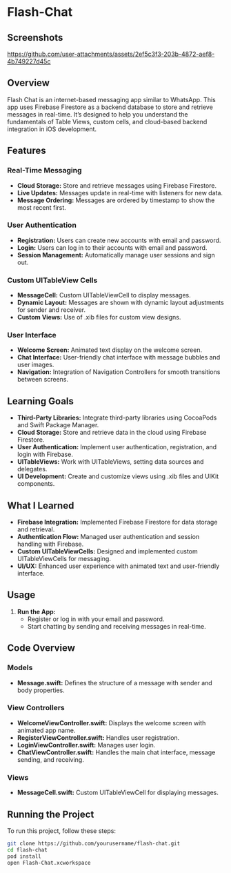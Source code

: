 # Flash-Chat

## Screenshots



https://github.com/user-attachments/assets/2ef5c3f3-203b-4872-aef8-4b749227d45c



## Overview

Flash Chat is an internet-based messaging app similar to WhatsApp. This app uses Firebase Firestore as a backend database to store and retrieve messages in real-time. It’s designed to help you understand the fundamentals of Table Views, custom cells, and cloud-based backend integration in iOS development.

## Features

### Real-Time Messaging

- **Cloud Storage:** Store and retrieve messages using Firebase Firestore.
- **Live Updates:** Messages update in real-time with listeners for new data.
- **Message Ordering:** Messages are ordered by timestamp to show the most recent first.

### User Authentication

- **Registration:** Users can create new accounts with email and password.
- **Login:** Users can log in to their accounts with email and password.
- **Session Management:** Automatically manage user sessions and sign out.

### Custom UITableView Cells

- **MessageCell:** Custom UITableViewCell to display messages.
- **Dynamic Layout:** Messages are shown with dynamic layout adjustments for sender and receiver.
- **Custom Views:** Use of .xib files for custom view designs.

### User Interface

- **Welcome Screen:** Animated text display on the welcome screen.
- **Chat Interface:** User-friendly chat interface with message bubbles and user images.
- **Navigation:** Integration of Navigation Controllers for smooth transitions between screens.

## Learning Goals

- **Third-Party Libraries:** Integrate third-party libraries using CocoaPods and Swift Package Manager.
- **Cloud Storage:** Store and retrieve data in the cloud using Firebase Firestore.
- **User Authentication:** Implement user authentication, registration, and login with Firebase.
- **UITableViews:** Work with UITableViews, setting data sources and delegates.
- **UI Development:** Create and customize views using .xib files and UIKit components.

## What I Learned

- **Firebase Integration:** Implemented Firebase Firestore for data storage and retrieval.
- **Authentication Flow:** Managed user authentication and session handling with Firebase.
- **Custom UITableViewCells:** Designed and implemented custom UITableViewCells for messaging.
- **UI/UX:** Enhanced user experience with animated text and user-friendly interface.

## Usage

1. **Run the App:**
   - Register or log in with your email and password.
   - Start chatting by sending and receiving messages in real-time.

## Code Overview

### Models

- **Message.swift:** Defines the structure of a message with sender and body properties.

### View Controllers

- **WelcomeViewController.swift:** Displays the welcome screen with animated app name.
- **RegisterViewController.swift:** Handles user registration.
- **LoginViewController.swift:** Manages user login.
- **ChatViewController.swift:** Handles the main chat interface, message sending, and receiving.

### Views

- **MessageCell.swift:** Custom UITableViewCell for displaying messages.

## Running the Project

To run this project, follow these steps:
```bash
git clone https://github.com/yourusername/flash-chat.git
cd flash-chat
pod install
open Flash-Chat.xcworkspace
